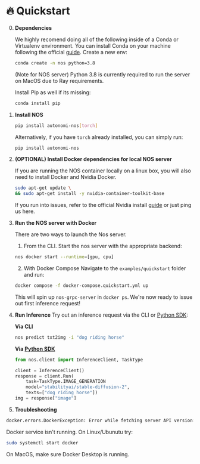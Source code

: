 # 🔥 Quickstart

0. **Dependencies**

    We highly recomend doing all of the following inside of a Conda or Virtualenv environment. You can install Conda on your machine following the official [guide](https://conda.io/projects/conda/en/latest/user-guide/install/index.html). Create a new env:
    ```bash
    conda create -n nos python=3.8
    ```

    (Note for NOS server) Python  3.8 is currently required to run the server on MacOS due to Ray requirements.

    Install Pip as well if its missing:
    ```bash
    conda install pip
    ```

1. **Install NOS**

    ```bash
    pip install autonomi-nos[torch]
    ```

    Alternatively, if you have `torch` already installed, you can simply run:
    ```bash
    pip install autonomi-nos
    ```

2. **(OPTIONAL) Install Docker dependencies for local NOS server**

    If you are running the NOS container locally on a linux box, you will also need to install Docker
    and Nvidia Docker.
    ```bash
    sudo apt-get update \
    && sudo apt-get install -y nvidia-container-toolkit-base
    ```
    If you run into issues, refer to the official Nvidia install [guide](https://docs.nvidia.com/datacenter/cloud-native/container-toolkit/latest/install-guide.html) or just ping us here.

2. **Run the NOS server with Docker**

    There are two ways to launch the Nos server.
    1) From the CLI. Start the nos server with the appropriate backend:
    ```bash
    nos docker start --runtime=[gpu, cpu]
    ```

    2) With Docker Compose
    Navigate to the `examples/quickstart` folder and run:
    ```bash
    docker compose -f docker-compose.quickstart.yml up
    ```

    This will spin up `nos-grpc-server` in `docker ps`. We're now ready to issue
    out first inference request!

3. **Run Inference**
    Try out an inference request via the CLI or [Python SDK](https://pypi.org/project/autonomi-nos):

    **Via CLI**
    ```bash
    nos predict txt2img -i "dog riding horse"
    ```

    **Via [Python SDK](https://pypi.org/project/autonomi-nos)**
    ```python
    from nos.client import InferenceClient, TaskType

    client = InferenceClient()
    response = client.Run(
        task=TaskType.IMAGE_GENERATION
        model="stabilityai/stable-diffusion-2",
        texts=["dog riding horse"])
    img = response["image"]
    ```

4. **Troubleshooting**

```bash
docker.errors.DockerException: Error while fetching server API version: ('Connection aborted.', ConnectionRefusedError(61, 'Connection refused'))
```

Docker service isn't running. On Linux/Ubunutu try:
```bash
sudo systemctl start docker
```

On MacOS, make sure Docker Desktop is running.

